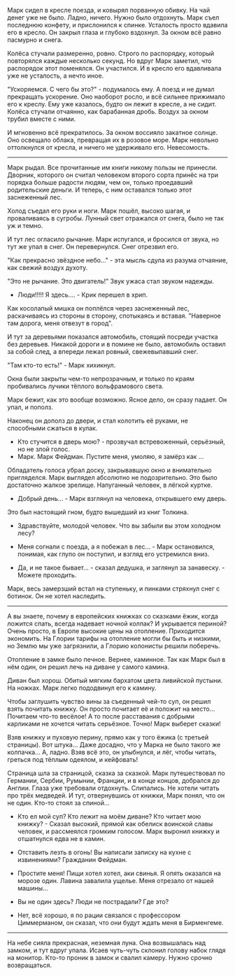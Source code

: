 Марк сидел в кресле поезда, и ковырял порванную обивку. На чай денег уже не было. Ладно, ничего. Нужно было отдохнуть. Марк съел последнюю конфету, и прислонился к спинке. Усталость просто вдавила его в кресло. Он закрыл глаза и глубоко вздохнул. За окном всё равно пасмурно и снега.

Колёса стучали размеренно, ровно. Строго по распорядку, который повторялся каждые несколько секунд. Но вдруг Марк заметил, что распорядок этот поменялся. Он участился. И в кресло его вдавливала уже не усталость, а нечто иное.

"Ускоряемся. С чего бы это?" - подумалось ему. А поезд и не думал прекращать ускорение. Оно наоборот росло, и всё сильнее прижимало его к креслу. Ему уже казалось, будто он лежит в кресле, а не сидит. Колёса стучали отчаянно, как барабанная дробь. Воздух за окном трубил вместе с ними.

И мгновенно всё прекратилось. За окном воссияло закатное солнце. Оно освещало облака, превращая их в розовое море. Марк невольно оттолкнулся от кресла, и ничего не удерживало его. Невесомость.

---
Марк рыдал. Все прочитанные им книги никому пользы не принесли. Дворник, которого он считал человеком второго сорта принёс на три порядка больше радости людям, чем он, только проедавший родительские деньги. И теперь, с ним оставался только этот заснеженный лес. 

Холод съедал его руки и ноги. Марк пошёл, высоко шагая, и проваливаясь в сугробы. Лунный свет отражался от снега, было не так уж и темно. 

И тут лес огласило рычание. Марк испугался, и бросился от звука, но тут же упал в снег. Он перевернулся. Снег отрезвил его.

"Как прекрасно звёздное небо..." - эта мысль сдула из разума отчаяние, как свежий воздух духоту.

"Это не рычание. Это двигатель!" Звук ужаса стал звуком надежды.

- Люди!!!!! Я здесь.... - Крик перешел в хрип.

Как косолапый мишка он поплёлся через заснеженный лес, раскачиваясь из стороны в сторону, спотыкаясь и вставая. "Наверное там дорога, меня отвезут в город".

И тут за деревьями показался автомобиль, стоящий посреди участка без деревьев. Никакой дороги и в помине не было, автомобиль оставил за собой след, а впереди лежал ровный, свежевыпавший снег.

"Там кто-то есть!" - Марк хихикнул.

Окна были закрыты чем-то непрозрачным, и только по краям пробивались лучики тёплого вольфрамового света.

Марк бежит, как это вообще возможно. Ясное дело, он сразу падает. Он упал, и пополз.

Наконец он дополз до двери, и стал колотить её руками, не способными сжаться в кулак.

- Кто стучится в дверь мою? - прозвучал встревоженный, серьёзный, но не злой голос.
- Марк. Марк Фейдман. Пустите меня, умоляю, я замёрз как ...

Обладатель голоса убрал доску, закрывавшую окно и внимательно пригляделся. Марк выглядел абсолютно не подозрительно. Это было достаточно жалкое зрелище. Напуганный человек, в лёгкой куртке.

- Добрый день... - Марк взглянул на человека, открывшего ему дверь.

Это был настоящий гном, будто вышедший из книг Толкина.

- Здравствуйте, молодой человек. Что вы забыли вы этом холодном лесу?

- Меня согнали с поезда, а я побежал в лес... - Марк остановился, понимая, как глупо он поступил, и взгляд его устремился вниз.

- Да, и не такое бывает... - сказал дедушка, и заглянул за занавеску. - Можете проходить.

Марк, весь замерзший встал на ступеньку, и пинками стряхнул снег с ботинок. Он не хотел наследить.

---

А вы знаете, почему в европейских книжках со сказками ёжик, когда ложится спать, всегда надевает ночной колпак? И укрывается периной?
Очень просто, в Европе высокие цены на отопление. Приходится экономить. На Глории тарифы на отопление могли бы быть и низкими, но Землю мы уже загрязнили, а Глорию колонисты решили поберечь.

Отопление в замке было печное. Вернее, каминное. Так как Марк был в нём один, он решил лечь на диване у самого камина. 

Диван был хорош. Обитый мягким бархатом цвета ливийской пустыни. На ножках. Марк легко пододвинул его к камину.

Чтобы заглушить чувство вины за съеденный чей-то суп, он решил взять почитать книжку. Он просто почитает её и положит на место...
Почитаем что-то весёлое! А то после расставания с добрыми карликами не хочется читать серьёзное. Точно! Марк выберет сказки!

Взяв книжку и пуховую перину, прямо как у того ёжика (с третьей страницы). Вот штука... Даже досадно, что у Марка не было такого же колпачка... А, ладно. Взяв всё это, он улыбнулся, и лёг, чтобы читать, греться под тёплым одеялом, и кейфовать!

Страница шла за страницой, сказка за сказкой. Марк путешествовал по Германии, Сербии, Румынии, Франции, и в конце концов, добрался до Англии. Глаза уже требовали отдохнуть. Слипались. Не хотели читать про трёх медведей. И тут, отвернувшись от книжки, Марк понял, что он не один. Кто-то стоял за спиной...

- Кто ел мой суп? Кто лежит на моём диване? Кто читает мою книжку? - Сказал высокий, прямой как обелиск воинской славы человек, и рассмеялся громким голосом.
Марк выронил книжку и отшатнулся едва не в камин.

- Отставить лезть в огонь! Вы написали записку на кухне с извинениями? Гражданин Фейдман.

- Простите меня! Пищи хотел хотел, аки свинья. Я опять оказался на морозе один. Лавина завалила ущелье. Меня отрезало от нашей машины...

- Вы не один здесь? Люди не пострадали? Где это?
- Нет, всё хорошо, я по рации связался с профессором Циммерманом, он сказал, что они будут ждать меня в Бирменгеме.

---
На небе сияла прекрасная, неземная луна. Она возвышалась над замком, и тут вдруг упала.
Исаев чуть-чуть склонил голову набок глядя на монитор.
Кто-то проник в замок и свалил камеру. Нужно срочно возвращаться.
